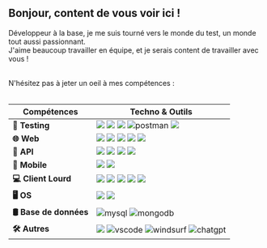 ## Bonjour, content de vous voir ici !
Développeur à la base, je me suis tourné vers le monde du test, un monde tout aussi passionnant.  
J'aime beaucoup travailler en équipe, et je serais content de travailler avec vous !

<br>
N'hésitez pas à jeter un oeil à mes compétences :
<br>
<br>

| Compétences | Techno & Outils |
|-----------|---------|
| **🧪 Testing** | <img src="https://img.shields.io/badge/Selenium-43B02A?logo=selenium&logoColor=fff"> <img src="https://img.shields.io/badge/Robot%20Framework-_-white?logo=robotframework&logoColor=black&labelColor=white"> <img src="https://img.shields.io/badge/Cypress-69D3A7?logo=cypress&logoColor=fff"> <img src="https://img.shields.io/badge/Postman-FF6C37?logo=postman&logoColor=white" alt="postman" > <img src="https://img.shields.io/badge/SOAP%20UI-green">|
| **🌐 Web**        | <img src="https://img.shields.io/badge/HTML-%23E34F26.svg?logo=html5&logoColor=white"> <img src="https://img.shields.io/badge/CSS-639?logo=css&logoColor=fff"> <img src="https://img.shields.io/badge/JavaScript-F7DF1E?logo=javascript&logoColor=000"> <img src="https://img.shields.io/badge/jQuery-0769AD?logo=jquery&logoColor=fff"> <img src="https://img.shields.io/badge/ASP.NET-0F3662"> |
| **🧰 API**        | <img src="https://img.shields.io/badge/REST-orange"> <img src="https://img.shields.io/badge/SOAP-blue"> <img src="https://img.shields.io/badge/XML-767C52?logo=xml&logoColor=fff"> <img src="https://img.shields.io/badge/JSON-000?logo=json&logoColor=fff">
| **📱 Mobile**                | <img src="https://img.shields.io/badge/Android-3DDC84?logo=android&logoColor=white"> <img src="https://img.shields.io/badge/Windows%20Phone-000000"> |
| **💻 Client Lourd**          | <img src="https://img.shields.io/badge/.NET-512BD4?logo=dotnet&logoColor=fff"> <img src="https://custom-icon-badges.demolab.com/badge/C%23-%23239120.svg?logo=cshrp&logoColor=white"> <img src="https://img.shields.io/badge/C++-%2300599C.svg?logo=c%2B%2B&logoColor=white">  <img src="https://img.shields.io/badge/Python-3776AB?logo=python&logoColor=fff"> <img src="https://img.shields.io/badge/Java-%23ED8B00.svg?logo=openjdk&logoColor=white"> |
| **🖥️ OS**                    |  <img src="https://custom-icon-badges.demolab.com/badge/Windows-0078D6?logo=windows11&logoColor=white"> <img src="https://img.shields.io/badge/Linux-FCC624?logo=linux&logoColor=black">|
| **🛢️ Base de données** |  <img src="https://img.shields.io/badge/MySQL-4479A1?logo=mysql&logoColor=fff" alt="mysql"> <img src="https://img.shields.io/badge/MongoDB-%234ea94b.svg?logo=mongodb&logoColor=white" alt="mongodb">
| **🛠️ Autres**               | <img src="https://img.shields.io/badge/Git-F05032?logo=git&logoColor=fff">  <img src="https://custom-icon-badges.demolab.com/badge/Visual%20Studio-5C2D91.svg?&logo=visualstudio&logoColor=white" alt ="vscode"> <img src="https://img.shields.io/badge/Windsurf-0B100F?logo=windsurf&logoColor=fff" alt="windsurf"> <img src="https://img.shields.io/badge/ChatGPT-74aa9c?logo=openai&logoColor=white" alt="chatgpt">  |
